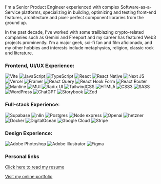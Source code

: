 I'm a Senior Product Engineer experienced with complex Software-as-a-Service platforms, specializing in building, optimizing and testing front-end features, architecture and pixel-perfect component libraries from the ground up.

In the past decade, I've worked with some trailblazing crypto-related companies such as Gemini and Freeport and my career has featured Web3 projects prominently. I'm a major geek, sci-fi fan and film aficionado, and my other hobbies and interests include metaphysics, religion, classic rock and literature.

### Frontend, UI/UX Experience: 

![Vite](https://img.shields.io/badge/vite-%23646CFF.svg?style=for-the-badge&logo=vite&logoColor=white)
![JavaScript](https://img.shields.io/badge/javascript-%23323330.svg?style=for-the-badge&logo=javascript&logoColor=%23F7DF1E)
![TypeScript](https://img.shields.io/badge/typescript-%23007ACC.svg?style=for-the-badge&logo=typescript&logoColor=white)
![React](https://img.shields.io/badge/react-%2320232a.svg?style=for-the-badge&logo=react&logoColor=%2361DAFB)
![React Native](https://img.shields.io/badge/react_native-%2320232a.svg?style=for-the-badge&logo=react&logoColor=%2361DAFB)
![Next JS](https://img.shields.io/badge/Next-black?style=for-the-badge&logo=next.js&logoColor=white)
![Vercel](https://img.shields.io/badge/vercel-%23000000.svg?style=for-the-badge&logo=vercel&logoColor=white)
![Framer](https://img.shields.io/badge/Framer-black?style=for-the-badge&logo=framer&logoColor=blue)
![React Query](https://img.shields.io/badge/-React%20Query-FF4154?style=for-the-badge&logo=react%20query&logoColor=white)
![React Hook Form](https://img.shields.io/badge/React%20Hook%20Form-%23EC5990.svg?style=for-the-badge&logo=reacthookform&logoColor=white)
![React Router](https://img.shields.io/badge/React_Router-CA4245?style=for-the-badge&logo=react-router&logoColor=white)
![Mantine](https://img.shields.io/badge/Mantine-ffffff?style=for-the-badge&logo=Mantine&logoColor=339af0)
![MUI](https://img.shields.io/badge/MUI-%230081CB.svg?style=for-the-badge&logo=mui&logoColor=white)
![Radix UI](https://img.shields.io/badge/radix%20ui-161618.svg?style=for-the-badge&logo=radix-ui&logoColor=white)
![TailwindCSS](https://img.shields.io/badge/tailwindcss-%2338B2AC.svg?style=for-the-badge&logo=tailwind-css&logoColor=white)
![HTML5](https://img.shields.io/badge/html5-%23E34F26.svg?style=for-the-badge&logo=html5&logoColor=white)
![CSS3](https://img.shields.io/badge/css3-%231572B6.svg?style=for-the-badge&logo=css3&logoColor=white)
![SASS](https://img.shields.io/badge/SASS-hotpink.svg?style=for-the-badge&logo=SASS&logoColor=white)
![WordPress](https://img.shields.io/badge/WordPress-%23117AC9.svg?style=for-the-badge&logo=WordPress&logoColor=white)
![ChatGPT](https://img.shields.io/badge/chatGPT-74aa9c?style=for-the-badge&logo=openai&logoColor=white)
![Storybook](https://img.shields.io/badge/-Storybook-FF4785?style=for-the-badge&logo=storybook&logoColor=white)
![Zod](https://img.shields.io/badge/zod-%233068b7.svg?style=for-the-badge&logo=zod&logoColor=white)

### Full-stack Experience:

![Supabase](https://img.shields.io/badge/Supabase-3ECF8E?style=for-the-badge&logo=supabase&logoColor=white)
![n8n](https://img.shields.io/badge/n8n-ffffff?logo=n8n&style=for-the-badge&color=ea4b71&logoColor=ffffff)
![Postgres](https://img.shields.io/badge/postgres-%23316192.svg?style=for-the-badge&logo=postgresql&logoColor=white)
![Node express](https://img.shields.io/badge/Node%20express-ffffff?logo=express&style=for-the-badge&color=272727&logoColor=47ff00)
![Openai](https://img.shields.io/badge/Openai-ffffff?logo=openai&style=for-the-badge&color=ffffff&logoColor=412991)
![hetzner](https://img.shields.io/badge/hetzner-ffffff?logo=hetzner&style=for-the-badge&color=d50c2d&logoColor=ffffff)
![Docker](https://img.shields.io/badge/docker-%230db7ed.svg?style=for-the-badge&logo=docker&logoColor=white) 
![DigitalOcean](https://img.shields.io/badge/DigitalOcean-%230167ff.svg?style=for-the-badge&logo=digitalOcean&logoColor=white)
![Google Cloud](https://img.shields.io/badge/GoogleCloud-%234285F4.svg?style=for-the-badge&logo=google-cloud&logoColor=white)
![Stripe](https://img.shields.io/badge/Stripe-5469d4?style=for-the-badge&logo=stripe&logoColor=ffffff)

### Design Experience:

![Adobe Photoshop](https://img.shields.io/badge/adobe%20photoshop-%2331A8FF.svg?style=for-the-badge&logo=adobe%20photoshop&logoColor=white)
![Adobe Illustrator](https://img.shields.io/badge/adobe%20illustrator-%23FF9A00.svg?style=for-the-badge&logo=adobe%20illustrator&logoColor=white)
![Figma](https://img.shields.io/badge/figma-%23F24E1E.svg?style=for-the-badge&logo=figma&logoColor=white)


### Personal links

[Click here to read my resume](https://alkemyst.online/eric_suzuki_cv_2024_with_portfolio%20(3).pdf)

[Visit my online portfolio](https://alkemyst.online)

<!--
**erikksuzuki/erikksuzuki** is a ✨ _special_ ✨ repository because its `README.md` (this file) appears on your GitHub profile.

Here are some ideas to get you started:

- 🔭 I’m currently working on ...
- 🌱 I’m currently learning ...
- 👯 I’m looking to collaborate on ...
- 🤔 I’m looking for help with ...
- 💬 Ask me about ...
- 📫 How to reach me: ...
- 😄 Pronouns: ...
- ⚡ Fun fact: ...
-->

